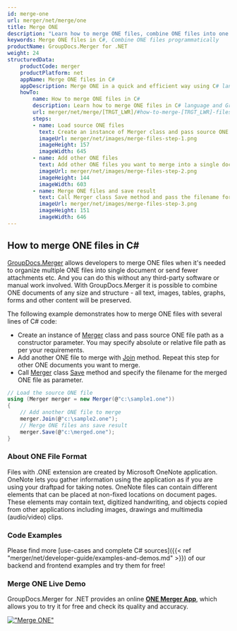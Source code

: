 ```yaml
---
id: merge-one
url: merger/net/merge/one
title: Merge ONE
description: "Learn how to merge ONE files, combine ONE files into one file programmatically in C# language using GroupDocs.Merger for .NET library."
keywords: Merge ONE files in C#, Combine ONE files programmatically
productName: GroupDocs.Merger for .NET
weight: 24
structuredData:
    productCode: merger
    productPlatform: net
    appName: Merge ONE files in C#
    appDescription: Merge ONE in a quick and efficient way using C# language and GroupDocs.Merger for .NET API, without the use of any third-party software like Microsoft or Open Office.
    howTo:
        name: How to merge ONE files in C# 
        description: Learn how to merge ONE files in C# language and GroupDocs.Merger for .NET API, without the use of any third-party software like Microsoft or Open Office.
        url: merger/net/merge/[TRGT_LWR]/#how-to-merge-[TRGT_LWR]-files-in-c
        steps:
        - name: Load source ONE files 
          text: Create an instance of Merger class and pass source ONE file path as a constructor parameter. You may specify absolute or relative file path as per your requirements. 
          imageUrl: merger/net/images/merge-files-step-1.png
          imageHeight: 157
          imageWidth: 645
        - name: Add other ONE files
          text: Add other ONE files you want to merge into a single document with Join method of Merger class.
          imageUrl: merger/net/images/merge-files-step-2.png
          imageHeight: 144
          imageWidth: 603
        - name: Merge ONE files and save result 
          text: Call Merger class Save method and pass the filename for the resultant ONE file as parameter.
          imageUrl: merger/net/images/merge-files-step-3.png
          imageHeight: 151
          imageWidth: 646
---
```


## How to merge ONE files in C#

[GroupDocs.Merger](https://products.groupdocs.com/merger/net) allows developers to merge ONE files when it's needed to organize multiple
 ONE files into single document or send fewer attachments etc. And you can do this without any third-party software or manual work involved.
 With GroupDocs.Merger it is possible to combine ONE documents of any size and structure - all text, images, tables, graphs, forms and other content will be preserved.

The following example demonstrates how to merge ONE files with several lines of C# code:

* Create an instance of [Merger](https://apireference.groupdocs.com/net/merger/groupdocs.merger/merger) class and pass source ONE file path as a constructor parameter. You may specify absolute or relative file path as per your requirements.
* Add another ONE file to merge with [Join](https://apireference.groupdocs.com/merger/net/groupdocs.merger/merger/methods/join/index) method. Repeat this step for other ONE documents you want to merge.
* Call [Merger](https://apireference.groupdocs.com/net/merger/groupdocs.merger/merger) class [Save](https://apireference.groupdocs.com/merger/net/groupdocs.merger/merger/methods/save/index) method and specify the filename for the merged ONE file as parameter.

```csharp
// Load the source ONE file
using (Merger merger = new Merger(@"c:\sample1.one"))
{
    // Add another ONE file to merge
    merger.Join(@"c:\sample2.one");
    // Merge ONE files ans save result
    merger.Save(@"c:\merged.one");
}
```

### About ONE File Format 

Files with .ONE extension are created by Microsoft OneNote application. OneNote lets you gather information using the application as if you are using your draftpad for taking notes. OneNote files can contain different elements that can be placed at non-fixed locations on document pages. These elements may contain text, digitized handwriting, and objects copied from other applications including images, drawings and multimedia (audio/video) clips.

### Code Examples

Please find more [use-cases and complete C# sources]({{< ref "merger/net/developer-guide/examples-and-demos.md" >}}) of our backend and frontend examples and try them for free!

### Merge ONE Live Demo 

GroupDocs.Merger for .NET provides an online [**ONE Merger App**](https://products.groupdocs.app/merger/one), which allows you to try it for free and check its quality and accuracy.

[!["Merge ONE"](merger/net/images/merge/merge-one.png)](https://products.groupdocs.app/merger/one)